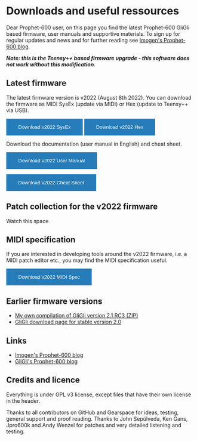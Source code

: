 
# Downloads and useful ressources  

Dear Prophet-600 user, on this page you find the latest Prophet-600 GliGli based firmware, user manuals and supportive materials. To sign up for regular updates and news and for further reading see  [Imogen's Prophet-600 blog](https://prophet600revisited.blogspot.com/).

***Note: this is the Teensy++ based firmware upgrade - this software does not work without this modification.***

## Latest firmware

The latest firmware version is v2022 (August 8th 2022). You can download the firmware as MIDI SysEx (update via MIDI) or Hex (update to Teensy++ via USB). 

<button style="background-color: #267CB9;border: none;color: white;padding: 15px 32px;display: inline-block;" onclick="window.location.href='https://github.com/image-et-son/p600fw/releases/download/v2022/P600_firmware_v2022.syx';">Download v2022 SysEx</button>
<button style="background-color: #267CB9;border: none;color: white;padding: 15px 32px;display: inline-block;" onclick="window.location.href='https://github.com/image-et-son/p600fw/releases/download/v2022/P600_firmware_v2022.hex';">Download v2022 Hex</button>

Download the documentation (user manual in English) and cheat sheet.

<button style="background-color: #267CB9;border: none;color: white;padding: 15px 32px;display: inline-block;" onclick="window.location.href='https://github.com/image-et-son/p600fw/releases/download/v2022/P600_v2022_User_Manual.pdf';">Download v2022 User Manual</button>

<button style="background-color: #267CB9;border: none;color: white;padding: 15px 32px;display: inline-block;" onclick="window.location.href='https://github.com/image-et-son/p600fw/releases/download/v2022/P600_v2022_Cheat_Sheet.pdf';">Download v2022 Cheat Sheet</button>


## Patch collection for the v2022 firmware

Watch this space

## MIDI specification

If you are interested in developing tools around the v2022 firmware, i.e. a MIDI patch editor etc., you may find the MIDI specification useful. 

<button style="background-color: #267CB9;border: none;color: white;padding: 15px 32px;display: inline-block;" onclick="window.location.href='https://github.com/image-et-son/p600fw/releases/download/v2022/P600_v2022_MIDI_Spec.pdf';">Download v2022 MIDI Spec</button>

## Earlier firmware versions

- [My own compilation of GliGli version 2.1 RC3 (ZIP)](/release_2_10-RC3.zip)
- [GliGli download page for stable version 2.0](https://gligli.github.io/p600fw/)

## Links

- [Imogen's Prophet-600 blog](https://prophet600revisited.blogspot.com/)
- [GliGli's Prophet-600 blog](http://gliglisynth.blogspot.com/search/label/p600fw)


## Credits and licence

Everything is under GPL v3 license, except files that have their own license in the header. 

Thanks to all contributors on GitHub and Gearspace for ideas, testing, general support and proof reading. Thanks to John Sepúlveda, Ken Gans, Jpro600k and Andy Wenzel for patches and very detailed listening and testing. 
